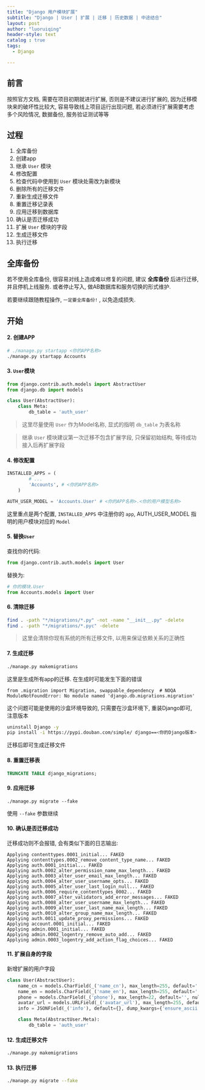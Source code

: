 ```yaml
---
title: "Django 用户模块扩展"
subtitle: "Django | User | 扩展 | 迁移 | 历史数据 | 中途结合"
layout: post
author: "luoruiqing"
header-style: text
catalog : true
tags:
  - Django

---
```




## 前言

按照官方文档, 需要在项目初期就进行扩展, 否则是不建议进行扩展的, 因为迁移模块来的破坏性比较大, 容易导致线上项目运行出现问题, 若必须进行扩展需要考虑多个风险情况, 数据备份, 服务验证测试等等

## 过程

1. 全库备份
2. 创建app
3. 继承 `User` 模块
4. 修改配置
5. 检查代码中使用到 `User` 模块处需改为新模块
6. 删除所有的迁移文件
7. 重新生成迁移文件
8. 重置迁移记录表
9. 应用迁移到数据库
10. 确认是否迁移成功
11. 扩展 `User` 模块的字段
12. 生成迁移文件
13. 执行迁移

## 全库备份

若不使用全库备份, 很容易对线上造成难以修复的问题, 建议 **全库备份** 后进行迁移, 并且停机上线服务. 或者停止写入, 做AB数据库和服务切换的形式维护.

若要继续跟随教程操作, `一定要全库备份!` , 以免造成损失.


## 开始


#### 2. 创建APP

```sh
# ./manage.py startapp <你的APP名称>
./manage.py startapp Accounts
```

#### 3. `User`模块

```py
from django.contrib.auth.models import AbstractUser
from django.db import models

class User(AbstractUser): 
    class Meta:
        db_table = 'auth_user'
```

> 这里尽量使用 `User` 作为Model名称, 显式的指明 `db_table` 为表名称

> 继承 `User` 模块建议第一次迁移不包含扩展字段, 只保留初始结构, 等待成功接入后再扩展字段

#### 4. 修改配置

```py
INSTALLED_APPS = (
        # ...
        'Accounts', # <你的APP名称>
    )

AUTH_USER_MODEL = 'Accounts.User' # <你的APP名称>.<你的用户模型名称>
```

这里重点是两个配置, `INSTALLED_APPS` 中注册你的 `app`, AUTH_USER_MODEL 指明的用户模块对应的 `Model`


#### 5. 替换`User`

查找你的代码:

```py
from django.contrib.auth.models import User
```

替换为:

```py
# 你的模块.User
from Accounts.models import User
```

#### 6. 清除迁移

```sh
find . -path "*/migrations/*.py" -not -name "__init__.py" -delete
find . -path "*/migrations/*.pyc" -delete
```

> 这里会清除你现有系统的所有迁移文件, 以用来保证依赖关系的正确性


#### 7. 生成迁移


```sh
./manage.py makemigrations
```

这里是生成所有app的迁移. 在生成时可能发生下面的错误

```log
from .migration import Migration, swappable_dependency  # NOQA
ModuleNotFoundError: No module named 'django.db.migrations.migration'
```

这个问题可能是使用的沙盒环境导致的, 只需要在沙盒环境下, 重装Django即可, 注意版本

```sh
uninstall Django -y
pip install -i https://pypi.douban.com/simple/ django==<你的Django版本>
```

迁移后即可生成迁移文件

#### 8. 重置迁移表


```sql
TRUNCATE TABLE django_migrations;
```

#### 9. 应用迁移

```
./manage.py migrate --fake
```

使用 `--fake` 参数继续


#### 10. 确认是否迁移成功

迁移成功则不会报错, 会有类似下面的日志输出:

```log
Applying contenttypes.0001_initial... FAKED
Applying contenttypes.0002_remove_content_type_name... FAKED
Applying auth.0001_initial... FAKED
Applying auth.0002_alter_permission_name_max_length... FAKED
Applying auth.0003_alter_user_email_max_length... FAKED
Applying auth.0004_alter_user_username_opts... FAKED
Applying auth.0005_alter_user_last_login_null... FAKED
Applying auth.0006_require_contenttypes_0002... FAKED
Applying auth.0007_alter_validators_add_error_messages... FAKED
Applying auth.0008_alter_user_username_max_length... FAKED
Applying auth.0009_alter_user_last_name_max_length... FAKED
Applying auth.0010_alter_group_name_max_length... FAKED
Applying auth.0011_update_proxy_permissions... FAKED
Applying account.0001_initial... FAKED
Applying admin.0001_initial... FAKED
Applying admin.0002_logentry_remove_auto_add... FAKED
Applying admin.0003_logentry_add_action_flag_choices... FAKED
```

#### 11. 扩展自身的字段

新增扩展的用户字段

```py
class User(AbstractUser):
    name_cn = models.CharField(_('name_cn'), max_length=255, default='', null=True, blank=True, help_text='中文名')
    name_en = models.CharField(_('name_en'), max_length=255, default='',  null=True, blank=True, help_text='英文名')
    phone = models.CharField(_('phone'), max_length=22, default='', null=True, blank=True, help_text='手机号码')
    avatar_url = models.URLField(_('avatar_url'), max_length=255, default='', null=True, blank=True, help_text='头像地址')
    info = JSONField(_('info'), default={}, dump_kwargs={'ensure_ascii': False}, blank=True, help_text='其他信息')

    class Meta(AbstractUser.Meta):
        db_table = 'auth_user'
```

#### 12. 生成迁移文件

```sh
./manage.py makemigrations
```

#### 13. 执行迁移

```sh
./manage.py migrate --fake
```
